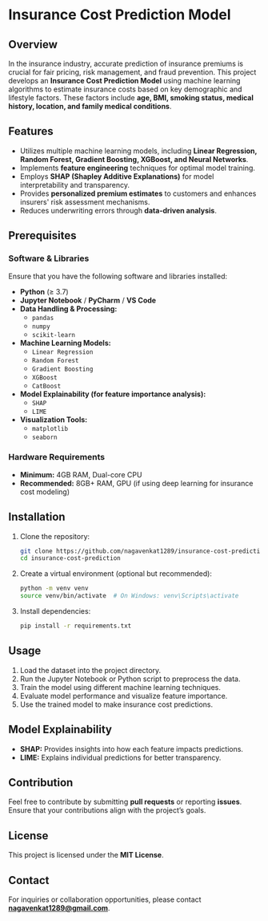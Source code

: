 # Insurance Cost Prediction Model

## Overview
In the insurance industry, accurate prediction of insurance premiums is crucial for fair pricing, risk management, and fraud prevention. This project develops an **Insurance Cost Prediction Model** using machine learning algorithms to estimate insurance costs based on key demographic and lifestyle factors. These factors include **age, BMI, smoking status, medical history, location, and family medical conditions**.

## Features
- Utilizes multiple machine learning models, including **Linear Regression, Random Forest, Gradient Boosting, XGBoost, and Neural Networks**.
- Implements **feature engineering** techniques for optimal model training.
- Employs **SHAP (Shapley Additive Explanations)** for model interpretability and transparency.
- Provides **personalized premium estimates** to customers and enhances insurers' risk assessment mechanisms.
- Reduces underwriting errors through **data-driven analysis**.

## Prerequisites
### Software & Libraries
Ensure that you have the following software and libraries installed:

- **Python** (≥ 3.7)
- **Jupyter Notebook** / **PyCharm** / **VS Code**
- **Data Handling & Processing:**
  - `pandas`
  - `numpy`
  - `scikit-learn`
- **Machine Learning Models:**
  - `Linear Regression`
  - `Random Forest`
  - `Gradient Boosting`
  - `XGBoost`
  - `CatBoost`
- **Model Explainability (for feature importance analysis):**
  - `SHAP`
  - `LIME`
- **Visualization Tools:**
  - `matplotlib`
  - `seaborn`

### Hardware Requirements
- **Minimum:** 4GB RAM, Dual-core CPU
- **Recommended:** 8GB+ RAM, GPU (if using deep learning for insurance cost modeling)

## Installation
1. Clone the repository:
   ```bash
   git clone https://github.com/nagavenkat1289/insurance-cost-prediction.git
   cd insurance-cost-prediction
   ```
2. Create a virtual environment (optional but recommended):
   ```bash
   python -m venv venv
   source venv/bin/activate  # On Windows: venv\Scripts\activate
   ```
3. Install dependencies:
   ```bash
   pip install -r requirements.txt
   ```

## Usage
1. Load the dataset into the project directory.
2. Run the Jupyter Notebook or Python script to preprocess the data.
3. Train the model using different machine learning techniques.
4. Evaluate model performance and visualize feature importance.
5. Use the trained model to make insurance cost predictions.

## Model Explainability
- **SHAP:** Provides insights into how each feature impacts predictions.
- **LIME:** Explains individual predictions for better transparency.

## Contribution
Feel free to contribute by submitting **pull requests** or reporting **issues**. Ensure that your contributions align with the project’s goals.

## License
This project is licensed under the **MIT License**.

## Contact
For inquiries or collaboration opportunities, please contact **nagavenkat1289@gmail.com**.

